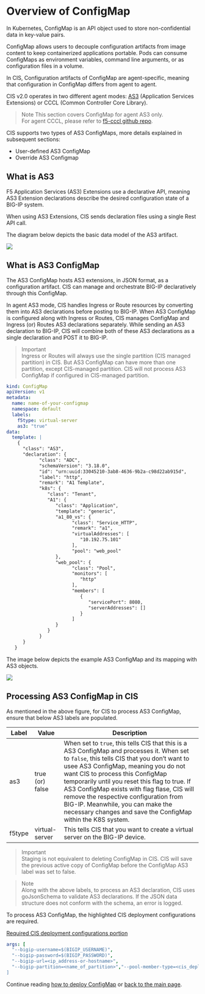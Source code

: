 # Overview of ConfigMap
In Kubernetes, ConfigMap is an API object used to store non-confidential data in key-value pairs.

ConfigMap allows users to decouple configuration artifacts from image content to keep containerized applications portable. Pods can consume ConfigMaps as environment variables, command line arguments, or as configuration files in a volume.

In CIS, Configuration artifacts of ConfigMap are agent-specific, meaning that configuration in ConfigMap differs from agent to agent. 

CIS v2.0 operates in two different agent modes: [AS3](https://clouddocs.f5.com/products/extensions/f5-appsvcs-extension/latest/) (Application Services Extensions) or CCCL (Common Controller Core Library).

>Note
This section covers ConfigMap for agent AS3 only.   
For agent CCCL, please refer to [f5-cccl github repo](https://github.com/f5devcentral/f5-cccl).  

CIS supports two types of AS3 ConfigMaps, more details explained in subsequent sections:

* User-defined AS3 ConfigMap
* Override AS3 Configmap

## What is AS3
F5 Application Services (AS3) Extensions use a declarative API, meaning AS3 Extension declarations describe the desired configuration state of a BIG-IP system.

When using AS3 Extensions, CIS sends declaration files using a single Rest API call.

The diagram below depicts the basic data model of the AS3 artifact.

![](https://clouddocs.f5.com/containers/latest/_images/config-map-diagram.png)

## What is AS3 ConfigMap
The AS3 ConfigMap hosts AS3 extensions, in JSON format, as a configuration artifact. CIS can manage and orchestrate BIG-IP declaratively through this ConfigMap.

In agent AS3 mode, CIS handles Ingress or Route resources by converting them into AS3 declarations before posting to BIG-IP. When AS3 ConfigMap is configured along with Ingress or Routes, CIS manages ConfigMap and Ingress (or) Routes AS3 declarations separately. While sending an AS3 declaration to BIG-IP, CIS will combine both of these AS3 declarations as a single declaration and POST it to BIG-IP.

>Important  
Ingress or Routes will always use the single partition (CIS managed partition) in CIS. But AS3 ConfigMap can have more than one partition, except CIS-managed partition. CIS will not process AS3 ConfigMap if configured in CIS-managed partition.

```yaml
kind: ConfigMap
apiVersion: v1
metadata:
  name: name-of-your-configmap
  namespace: default
  labels:
    f5type: virtual-server
    as3: "true"
data:
  template: |
    {
      "class": "AS3",
      "declaration": {
            "class": "ADC",
            "schemaVersion": "3.18.0",
            "id": "urn:uuid:33045210-3ab8-4636-9b2a-c98d22ab915d",
            "label": "http",
            "remark": "A1 Template",
            "k8s": {
               "class": "Tenant",
               "A1": {
                  "class": "Application",
                  "template": "generic",
                  "a1_80_vs": {
                        "class": "Service_HTTP",
                        "remark": "a1",
                        "virtualAddresses": [
                           "10.192.75.101"
                        ],
                        "pool": "web_pool"
                  },
                  "web_pool": {
                        "class": "Pool",
                        "monitors": [
                           "http"
                        ],
                        "members": [
                           {
                              "servicePort": 8080,
                              "serverAddresses": []
                           }
                        ]
                  }
               }
            }
      }
   }
```  
The image below depicts the example AS3 ConfigMap and its mapping with AS3 objects.

![](https://clouddocs.f5.com/containers/latest/_images/config-map-diagram2.png)

## Processing AS3 ConfigMap in CIS
As mentioned in the above figure, for CIS to process AS3 ConfigMap, ensure that below AS3 labels are populated.

Label | Value | Description
------------ | ------------- | -------------
as3 | true (or) false | When set to `true`, this tells CIS that this is a AS3 ConfigMap and processes it. When set to `false`, this tells CIS that you don’t want to usee AS3 ConfigMap, meaning you do not want CIS to process this ConfigMap temporarily until you reset this flag to true. If AS3 ConfigMap exists with flag flase, CIS will remove the respective configuration from BIG-IP. Meanwhile, you can make the necessary changes and save the ConfigMap within the K8S system.
f5type | virtual-server | This tells CIS that you want to create a virtual server on the BIG-IP device.

> Important  
Staging is not equivalent to deleting ConfigMap in CIS. CIS will save the previous active copy of ConfigMap before the ConfigMap AS3 label was set to false.

> Note  
Along with the above labels, to process an AS3 declaration, CIS uses goJsonSchema to validate AS3 declarations. If the JSON data structure does not conform with the schema, an error is logged.

To process AS3 ConfigMap, the highlighted CIS deployment configurations are required.  

[Required CIS deployment configurations portion](https://github.com/SalinaYu/EKS-and-F5-Intergration/blob/main/config/cis-deploy.yaml#L42)
```yaml
args: [
  "--bigip-username=$(BIGIP_USERNAME)",
  "--bigip-password=$(BIGIP_PASSWORD)",
  "--bigip-url=<ip_address-or-hostname>",
  "--bigip-partition=<name_of_partition>","--pool-member-type=<cis_deployment_type_nodeport_or_cluster>,
]
```
Continue reading [how to deploy ConfigMap](https://github.com/SalinaYu/EKS-and-F5-Intergration/blob/main/docs/ConfigMap%20Deployment.md) or
[back to the main page](https://github.com/SalinaYu/EKS-and-F5-Intergration#quick-start).
